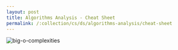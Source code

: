 ```yaml
---
layout: post
title: Algorithms Analysis - Cheat Sheet
permalink: /:collection/cs/ds/algorithms-analysis/cheat-sheet
---
```


![big-o-complexities]({{site.cdn}}/dsa/algorithms/analysis/big-o-complexities.jpg)
